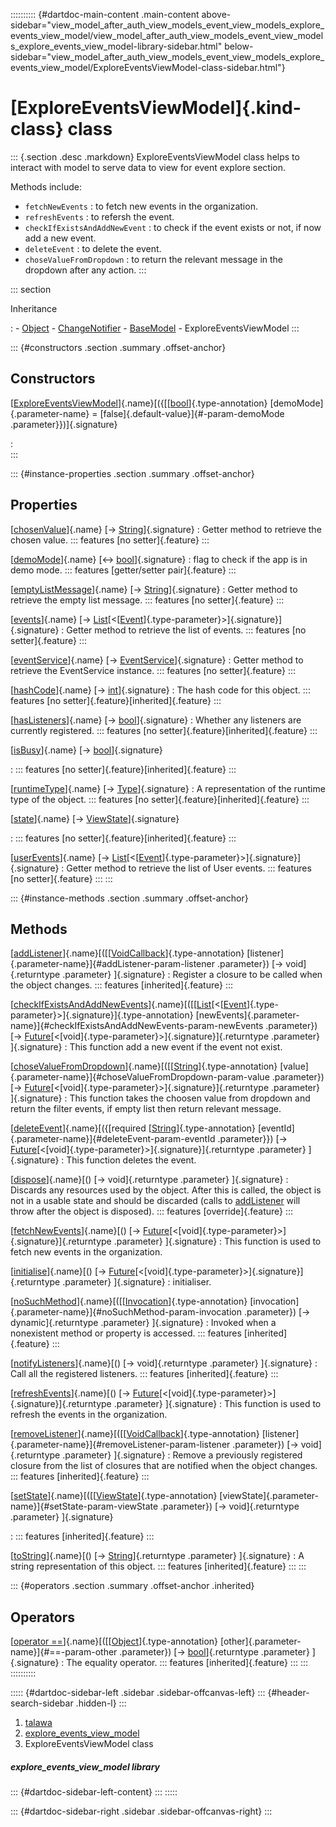 :::::::::: {#dartdoc-main-content .main-content above-sidebar="view_model_after_auth_view_models_event_view_models_explore_events_view_model/view_model_after_auth_view_models_event_view_models_explore_events_view_model-library-sidebar.html" below-sidebar="view_model_after_auth_view_models_event_view_models_explore_events_view_model/ExploreEventsViewModel-class-sidebar.html"}
<div>

# [ExploreEventsViewModel]{.kind-class} class

</div>

::: {.section .desc .markdown}
ExploreEventsViewModel class helps to interact with model to serve data
to view for event explore section.

Methods include:

-   `fetchNewEvents` : to fetch new events in the organization.
-   `refreshEvents` : to refersh the event.
-   `checkIfExistsAndAddNewEvent` : to check if the event exists or not,
    if now add a new event.
-   `deleteEvent` : to delete the event.
-   `choseValueFromDropdown` : to return the relevant message in the
    dropdown after any action.
:::

::: section

Inheritance

:   -   [Object](https://api.flutter.dev/flutter/dart-core/Object-class.html)
    -   [ChangeNotifier](https://api.flutter.dev/flutter/foundation/ChangeNotifier-class.html)
    -   [BaseModel](../view_model_base_view_model/BaseModel-class.html)
    -   ExploreEventsViewModel
:::

::: {#constructors .section .summary .offset-anchor}
## Constructors

[[ExploreEventsViewModel](../view_model_after_auth_view_models_event_view_models_explore_events_view_model/ExploreEventsViewModel/ExploreEventsViewModel.html)]{.name}[({[[[bool](https://api.flutter.dev/flutter/dart-core/bool-class.html)]{.type-annotation} [demoMode]{.parameter-name} = [false]{.default-value}]{#-param-demoMode .parameter}})]{.signature}

:   
:::

::: {#instance-properties .section .summary .offset-anchor}
## Properties

[[chosenValue](../view_model_after_auth_view_models_event_view_models_explore_events_view_model/ExploreEventsViewModel/chosenValue.html)]{.name} [→ [String](https://api.flutter.dev/flutter/dart-core/String-class.html)]{.signature}
:   Getter method to retrieve the chosen value.
    ::: features
    [no setter]{.feature}
    :::

[[demoMode](../view_model_after_auth_view_models_event_view_models_explore_events_view_model/ExploreEventsViewModel/demoMode.html)]{.name} [↔ [bool](https://api.flutter.dev/flutter/dart-core/bool-class.html)]{.signature}
:   flag to check if the app is in demo mode.
    ::: features
    [getter/setter pair]{.feature}
    :::

[[emptyListMessage](../view_model_after_auth_view_models_event_view_models_explore_events_view_model/ExploreEventsViewModel/emptyListMessage.html)]{.name} [→ [String](https://api.flutter.dev/flutter/dart-core/String-class.html)]{.signature}
:   Getter method to retrieve the empty list message.
    ::: features
    [no setter]{.feature}
    :::

[[events](../view_model_after_auth_view_models_event_view_models_explore_events_view_model/ExploreEventsViewModel/events.html)]{.name} [→ [List](https://api.flutter.dev/flutter/dart-core/List-class.html)[\<[[Event](../models_events_event_model/Event-class.html)]{.type-parameter}\>]{.signature}]{.signature}
:   Getter method to retrieve the list of events.
    ::: features
    [no setter]{.feature}
    :::

[[eventService](../view_model_after_auth_view_models_event_view_models_explore_events_view_model/ExploreEventsViewModel/eventService.html)]{.name} [→ [EventService](../services_event_service/EventService-class.html)]{.signature}
:   Getter method to retrieve the EventService instance.
    ::: features
    [no setter]{.feature}
    :::

[[hashCode](https://api.flutter.dev/flutter/dart-core/Object/hashCode.html)]{.name} [→ [int](https://api.flutter.dev/flutter/dart-core/int-class.html)]{.signature}
:   The hash code for this object.
    ::: features
    [no setter]{.feature}[inherited]{.feature}
    :::

[[hasListeners](https://api.flutter.dev/flutter/foundation/ChangeNotifier/hasListeners.html)]{.name} [→ [bool](https://api.flutter.dev/flutter/dart-core/bool-class.html)]{.signature}
:   Whether any listeners are currently registered.
    ::: features
    [no setter]{.feature}[inherited]{.feature}
    :::

[[isBusy](../view_model_base_view_model/BaseModel/isBusy.html)]{.name} [→ [bool](https://api.flutter.dev/flutter/dart-core/bool-class.html)]{.signature}

:   ::: features
    [no setter]{.feature}[inherited]{.feature}
    :::

[[runtimeType](https://api.flutter.dev/flutter/dart-core/Object/runtimeType.html)]{.name} [→ [Type](https://api.flutter.dev/flutter/dart-core/Type-class.html)]{.signature}
:   A representation of the runtime type of the object.
    ::: features
    [no setter]{.feature}[inherited]{.feature}
    :::

[[state](../view_model_base_view_model/BaseModel/state.html)]{.name} [→ [ViewState](../enums_enums/ViewState.html)]{.signature}

:   ::: features
    [no setter]{.feature}[inherited]{.feature}
    :::

[[userEvents](../view_model_after_auth_view_models_event_view_models_explore_events_view_model/ExploreEventsViewModel/userEvents.html)]{.name} [→ [List](https://api.flutter.dev/flutter/dart-core/List-class.html)[\<[[Event](../models_events_event_model/Event-class.html)]{.type-parameter}\>]{.signature}]{.signature}
:   Getter method to retrieve the list of User events.
    ::: features
    [no setter]{.feature}
    :::
:::

::: {#instance-methods .section .summary .offset-anchor}
## Methods

[[addListener](https://api.flutter.dev/flutter/foundation/ChangeNotifier/addListener.html)]{.name}[([[[VoidCallback](https://api.flutter.dev/flutter/dart-ui/VoidCallback.html)]{.type-annotation} [listener]{.parameter-name}]{#addListener-param-listener .parameter}) [→ void]{.returntype .parameter} ]{.signature}
:   Register a closure to be called when the object changes.
    ::: features
    [inherited]{.feature}
    :::

[[checkIfExistsAndAddNewEvents](../view_model_after_auth_view_models_event_view_models_explore_events_view_model/ExploreEventsViewModel/checkIfExistsAndAddNewEvents.html)]{.name}[([[[List](https://api.flutter.dev/flutter/dart-core/List-class.html)[\<[[Event](../models_events_event_model/Event-class.html)]{.type-parameter}\>]{.signature}]{.type-annotation} [newEvents]{.parameter-name}]{#checkIfExistsAndAddNewEvents-param-newEvents .parameter}) [→ [Future](https://api.flutter.dev/flutter/dart-core/Future-class.html)[\<[void]{.type-parameter}\>]{.signature}]{.returntype .parameter} ]{.signature}
:   This function add a new event if the event not exist.

[[choseValueFromDropdown](../view_model_after_auth_view_models_event_view_models_explore_events_view_model/ExploreEventsViewModel/choseValueFromDropdown.html)]{.name}[([[[String](https://api.flutter.dev/flutter/dart-core/String-class.html)]{.type-annotation} [value]{.parameter-name}]{#choseValueFromDropdown-param-value .parameter}) [→ [Future](https://api.flutter.dev/flutter/dart-core/Future-class.html)[\<[void]{.type-parameter}\>]{.signature}]{.returntype .parameter} ]{.signature}
:   This function takes the choosen value from dropdown and return the
    filter events, if empty list then return relevant message.

[[deleteEvent](../view_model_after_auth_view_models_event_view_models_explore_events_view_model/ExploreEventsViewModel/deleteEvent.html)]{.name}[({[required [[String](https://api.flutter.dev/flutter/dart-core/String-class.html)]{.type-annotation} [eventId]{.parameter-name}]{#deleteEvent-param-eventId .parameter}}) [→ [Future](https://api.flutter.dev/flutter/dart-core/Future-class.html)[\<[void]{.type-parameter}\>]{.signature}]{.returntype .parameter} ]{.signature}
:   This function deletes the event.

[[dispose](../view_model_after_auth_view_models_event_view_models_explore_events_view_model/ExploreEventsViewModel/dispose.html)]{.name}[() [→ void]{.returntype .parameter} ]{.signature}
:   Discards any resources used by the object. After this is called, the
    object is not in a usable state and should be discarded (calls to
    [addListener](https://api.flutter.dev/flutter/foundation/ChangeNotifier/addListener.html)
    will throw after the object is disposed).
    ::: features
    [override]{.feature}
    :::

[[fetchNewEvents](../view_model_after_auth_view_models_event_view_models_explore_events_view_model/ExploreEventsViewModel/fetchNewEvents.html)]{.name}[() [→ [Future](https://api.flutter.dev/flutter/dart-core/Future-class.html)[\<[void]{.type-parameter}\>]{.signature}]{.returntype .parameter} ]{.signature}
:   This function is used to fetch new events in the organization.

[[initialise](../view_model_after_auth_view_models_event_view_models_explore_events_view_model/ExploreEventsViewModel/initialise.html)]{.name}[() [→ [Future](https://api.flutter.dev/flutter/dart-core/Future-class.html)[\<[void]{.type-parameter}\>]{.signature}]{.returntype .parameter} ]{.signature}
:   initialiser.

[[noSuchMethod](https://api.flutter.dev/flutter/dart-core/Object/noSuchMethod.html)]{.name}[([[[Invocation](https://api.flutter.dev/flutter/dart-core/Invocation-class.html)]{.type-annotation} [invocation]{.parameter-name}]{#noSuchMethod-param-invocation .parameter}) [→ dynamic]{.returntype .parameter} ]{.signature}
:   Invoked when a nonexistent method or property is accessed.
    ::: features
    [inherited]{.feature}
    :::

[[notifyListeners](https://api.flutter.dev/flutter/foundation/ChangeNotifier/notifyListeners.html)]{.name}[() [→ void]{.returntype .parameter} ]{.signature}
:   Call all the registered listeners.
    ::: features
    [inherited]{.feature}
    :::

[[refreshEvents](../view_model_after_auth_view_models_event_view_models_explore_events_view_model/ExploreEventsViewModel/refreshEvents.html)]{.name}[() [→ [Future](https://api.flutter.dev/flutter/dart-core/Future-class.html)[\<[void]{.type-parameter}\>]{.signature}]{.returntype .parameter} ]{.signature}
:   This function is used to refresh the events in the organization.

[[removeListener](https://api.flutter.dev/flutter/foundation/ChangeNotifier/removeListener.html)]{.name}[([[[VoidCallback](https://api.flutter.dev/flutter/dart-ui/VoidCallback.html)]{.type-annotation} [listener]{.parameter-name}]{#removeListener-param-listener .parameter}) [→ void]{.returntype .parameter} ]{.signature}
:   Remove a previously registered closure from the list of closures
    that are notified when the object changes.
    ::: features
    [inherited]{.feature}
    :::

[[setState](../view_model_base_view_model/BaseModel/setState.html)]{.name}[([[[ViewState](../enums_enums/ViewState.html)]{.type-annotation} [viewState]{.parameter-name}]{#setState-param-viewState .parameter}) [→ void]{.returntype .parameter} ]{.signature}

:   ::: features
    [inherited]{.feature}
    :::

[[toString](https://api.flutter.dev/flutter/dart-core/Object/toString.html)]{.name}[() [→ [String](https://api.flutter.dev/flutter/dart-core/String-class.html)]{.returntype .parameter} ]{.signature}
:   A string representation of this object.
    ::: features
    [inherited]{.feature}
    :::
:::

::: {#operators .section .summary .offset-anchor .inherited}
## Operators

[[operator ==](https://api.flutter.dev/flutter/dart-core/Object/operator_equals.html)]{.name}[([[[Object](https://api.flutter.dev/flutter/dart-core/Object-class.html)]{.type-annotation} [other]{.parameter-name}]{#==-param-other .parameter}) [→ [bool](https://api.flutter.dev/flutter/dart-core/bool-class.html)]{.returntype .parameter} ]{.signature}
:   The equality operator.
    ::: features
    [inherited]{.feature}
    :::
:::
::::::::::

::::: {#dartdoc-sidebar-left .sidebar .sidebar-offcanvas-left}
::: {#header-search-sidebar .hidden-l}
:::

1.  [talawa](../index.html)
2.  [explore_events_view_model](../view_model_after_auth_view_models_event_view_models_explore_events_view_model/)
3.  ExploreEventsViewModel class

##### explore_events_view_model library

::: {#dartdoc-sidebar-left-content}
:::
:::::

::: {#dartdoc-sidebar-right .sidebar .sidebar-offcanvas-right}
:::
